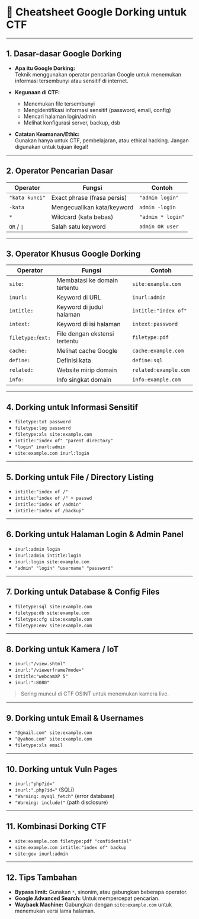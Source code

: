# 📌 Cheatsheet Google Dorking untuk CTF

---

## 1. Dasar-dasar Google Dorking

- **Apa itu Google Dorking:**  
  Teknik menggunakan operator pencarian Google untuk menemukan informasi tersembunyi atau sensitif di internet.

- **Kegunaan di CTF:**

  - Menemukan file tersembunyi
  - Mengidentifikasi informasi sensitif (password, email, config)
  - Mencari halaman login/admin
  - Melihat konfigurasi server, backup, dsb

- **Catatan Keamanan/Ethic:**  
  Gunakan hanya untuk CTF, pembelajaran, atau ethical hacking. Jangan digunakan untuk tujuan ilegal!

---

## 2. Operator Pencarian Dasar

| Operator       | Fungsi                      | Contoh            |
| -------------- | --------------------------- | ----------------- |
| `"kata kunci"` | Exact phrase (frasa persis) | `"admin login"`   |
| `-kata`        | Mengecualikan kata/keyword  | `admin -login`    |
| `*`            | Wildcard (kata bebas)       | `"admin * login"` |
| `OR` / `\|`    | Salah satu keyword          | `admin OR user`   |

---

## 3. Operator Khusus Google Dorking

| Operator           | Fungsi                        | Contoh                |
| ------------------ | ----------------------------- | --------------------- |
| `site:`            | Membatasi ke domain tertentu  | `site:example.com`    |
| `inurl:`           | Keyword di URL                | `inurl:admin`         |
| `intitle:`         | Keyword di judul halaman      | `intitle:"index of"`  |
| `intext:`          | Keyword di isi halaman        | `intext:password`     |
| `filetype:`/`ext:` | File dengan ekstensi tertentu | `filetype:pdf`        |
| `cache:`           | Melihat cache Google          | `cache:example.com`   |
| `define:`          | Definisi kata                 | `define:sql`          |
| `related:`         | Website mirip domain          | `related:example.com` |
| `info:`            | Info singkat domain           | `info:example.com`    |

---

## 4. Dorking untuk Informasi Sensitif

- `filetype:txt password`
- `filetype:log password`
- `filetype:xls site:example.com`
- `intitle:"index of" "parent directory"`
- `"login" inurl:admin`
- `site:example.com inurl:login`

---

## 5. Dorking untuk File / Directory Listing

- `intitle:"index of /"`
- `intitle:"index of /" + passwd`
- `intitle:"index of /admin"`
- `intitle:"index of /backup"`

---

## 6. Dorking untuk Halaman Login & Admin Panel

- `inurl:admin login`
- `inurl:admin intitle:login`
- `inurl:login site:example.com`
- `"admin" "login" "username" "password"`

---

## 7. Dorking untuk Database & Config Files

- `filetype:sql site:example.com`
- `filetype:db site:example.com`
- `filetype:cfg site:example.com`
- `filetype:env site:example.com`

---

## 8. Dorking untuk Kamera / IoT

- `inurl:"/view.shtml"`
- `inurl:"/viewerframe?mode="`
- `intitle:"webcamXP 5"`
- `inurl:":8080"`

> Sering muncul di CTF OSINT untuk menemukan kamera live.

---

## 9. Dorking untuk Email & Usernames

- `"@gmail.com" site:example.com`
- `"@yahoo.com" site:example.com`
- `filetype:xls email`

---

## 10. Dorking untuk Vuln Pages

- `inurl:"php?id="`
- `inurl:".php?id="` (SQLi)
- `"Warning: mysql_fetch"` (error database)
- `"Warning: include("` (path disclosure)

---

## 11. Kombinasi Dorking CTF

- `site:example.com filetype:pdf "confidential"`
- `site:example.com intitle:"index of" backup`
- `site:gov inurl:admin`

---

## 12. Tips Tambahan

- **Bypass limit:** Gunakan `*`, sinonim, atau gabungkan beberapa operator.
- **Google Advanced Search:** Untuk mempercepat pencarian.
- **Wayback Machine:** Gabungkan dengan `site:example.com` untuk menemukan versi lama halaman.
